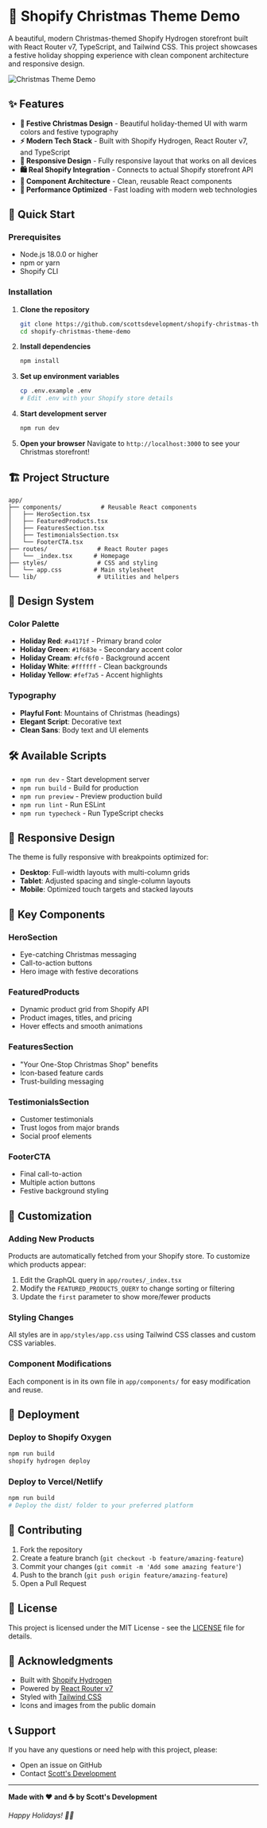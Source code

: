 # 🎄 Shopify Christmas Theme Demo

A beautiful, modern Christmas-themed Shopify Hydrogen storefront built with React Router v7, TypeScript, and Tailwind CSS. This project showcases a festive holiday shopping experience with clean component architecture and responsive design.

![Christmas Theme Demo](https://via.placeholder.com/800x400/1f683e/ffffff?text=Christmas+Magic+Store+Demo)

## ✨ Features

- **🎁 Festive Christmas Design** - Beautiful holiday-themed UI with warm colors and festive typography
- **⚡ Modern Tech Stack** - Built with Shopify Hydrogen, React Router v7, and TypeScript
- **📱 Responsive Design** - Fully responsive layout that works on all devices
- **🛍️ Real Shopify Integration** - Connects to actual Shopify storefront API
- **🎨 Component Architecture** - Clean, reusable React components
- **🎯 Performance Optimized** - Fast loading with modern web technologies

## 🚀 Quick Start

### Prerequisites

- Node.js 18.0.0 or higher
- npm or yarn
- Shopify CLI

### Installation

1. **Clone the repository**
   ```bash
   git clone https://github.com/scottsdevelopment/shopify-christmas-theme-demo.git
   cd shopify-christmas-theme-demo
   ```

2. **Install dependencies**
   ```bash
   npm install
   ```

3. **Set up environment variables**
   ```bash
   cp .env.example .env
   # Edit .env with your Shopify store details
   ```

4. **Start development server**
   ```bash
   npm run dev
   ```

5. **Open your browser**
   Navigate to `http://localhost:3000` to see your Christmas storefront!

## 🏗️ Project Structure

```
app/
├── components/           # Reusable React components
│   ├── HeroSection.tsx
│   ├── FeaturedProducts.tsx
│   ├── FeaturesSection.tsx
│   ├── TestimonialsSection.tsx
│   └── FooterCTA.tsx
├── routes/              # React Router pages
│   └── _index.tsx      # Homepage
├── styles/              # CSS and styling
│   └── app.css         # Main stylesheet
└── lib/                 # Utilities and helpers
```

## 🎨 Design System

### Color Palette
- **Holiday Red**: `#a4171f` - Primary brand color
- **Holiday Green**: `#1f683e` - Secondary accent color
- **Holiday Cream**: `#fcf6f0` - Background accent
- **Holiday White**: `#ffffff` - Clean backgrounds
- **Holiday Yellow**: `#fef7a5` - Accent highlights

### Typography
- **Playful Font**: Mountains of Christmas (headings)
- **Elegant Script**: Decorative text
- **Clean Sans**: Body text and UI elements

## 🛠️ Available Scripts

- `npm run dev` - Start development server
- `npm run build` - Build for production
- `npm run preview` - Preview production build
- `npm run lint` - Run ESLint
- `npm run typecheck` - Run TypeScript checks

## 📱 Responsive Design

The theme is fully responsive with breakpoints optimized for:
- **Desktop**: Full-width layouts with multi-column grids
- **Tablet**: Adjusted spacing and single-column layouts
- **Mobile**: Optimized touch targets and stacked layouts

## 🎯 Key Components

### HeroSection
- Eye-catching Christmas messaging
- Call-to-action buttons
- Hero image with festive decorations

### FeaturedProducts
- Dynamic product grid from Shopify API
- Product images, titles, and pricing
- Hover effects and smooth animations

### FeaturesSection
- "Your One-Stop Christmas Shop" benefits
- Icon-based feature cards
- Trust-building messaging

### TestimonialsSection
- Customer testimonials
- Trust logos from major brands
- Social proof elements

### FooterCTA
- Final call-to-action
- Multiple action buttons
- Festive background styling

## 🔧 Customization

### Adding New Products
Products are automatically fetched from your Shopify store. To customize which products appear:

1. Edit the GraphQL query in `app/routes/_index.tsx`
2. Modify the `FEATURED_PRODUCTS_QUERY` to change sorting or filtering
3. Update the `first` parameter to show more/fewer products

### Styling Changes
All styles are in `app/styles/app.css` using Tailwind CSS classes and custom CSS variables.

### Component Modifications
Each component is in its own file in `app/components/` for easy modification and reuse.

## 🚀 Deployment

### Deploy to Shopify Oxygen
```bash
npm run build
shopify hydrogen deploy
```

### Deploy to Vercel/Netlify
```bash
npm run build
# Deploy the dist/ folder to your preferred platform
```

## 🤝 Contributing

1. Fork the repository
2. Create a feature branch (`git checkout -b feature/amazing-feature`)
3. Commit your changes (`git commit -m 'Add some amazing feature'`)
4. Push to the branch (`git push origin feature/amazing-feature`)
5. Open a Pull Request

## 📄 License

This project is licensed under the MIT License - see the [LICENSE](LICENSE) file for details.

## 🙏 Acknowledgments

- Built with [Shopify Hydrogen](https://shopify.dev/custom-storefronts/hydrogen)
- Powered by [React Router v7](https://reactrouter.com/)
- Styled with [Tailwind CSS](https://tailwindcss.com/)
- Icons and images from the public domain

## 📞 Support

If you have any questions or need help with this project, please:
- Open an issue on GitHub
- Contact [Scott's Development](https://github.com/scottsdevelopment)

---

**Made with ❤️ and ☕ by Scott's Development**

*Happy Holidays! 🎄🎁*
